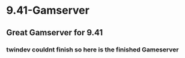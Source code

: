 # 9.41-Gamserver

## Great Gamserver for 9.41
### twindev couldnt finish so here is the finished Gameserver
